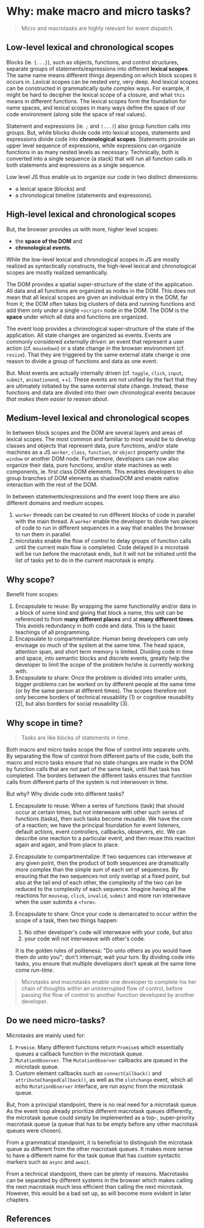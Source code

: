 # Why: make macro and micro tasks?

> Micro and macrotasks are highly relevant for event dispatch.

## Low-level lexical and chronological scopes 

Blocks (ie. `{...}`), such as objects, functions, and control structures, separate groups of statements/expressions into different **lexical scopes**. The same name means different things depending on which block scopes it occurs in. Lexical scopes can be nested very, very deep. And lexical scopes can be constructed in grammatically quite complex ways. For example, it might be hard to decipher the lexical scope of a closure, and what `this` means in different functions. The lexical scopes form the foundation for name spaces, and lexical scopes in many ways define the space of our code environment (along side the space of real values).

Statement and expressions (ie. `;` and `(...)`) also group function calls into groups. But, while blocks divide code into lexical scopes, statements and expressions divide code into **chronological scopes**. Statements provide an upper level sequence of expressions, while expressions can organize functions in as many nested levels as necessary. Technically, both is converted into a single sequence (a stack) that will run all function calls in both statements and expressions as a single sequence.

Low level JS thus enable us to organize our code in two distinct dimensions:
 * a lexical space (blocks) and  
 * a chronological timeline (statements and expressions).

## High-level lexical and chronological scopes

But, the browser provides us with more, higher level scopes:
 * the **space of the DOM** and
 * **chronological events**.  

While the low-level lexical and chronological scopes in JS are mostly realized as syntactically constructs, the high-level lexical and chronological scopes are mostly realized semantically. 

The DOM provides a spatial super-structure of the state of the application. All data and all functions are organized as nodes in the DOM. This does not mean that all lexical scopes are given an individual entry in the DOM, far from it; the DOM often takes big clusters of data and running functions and add them only under a single `<script>` node in the DOM. The DOM is the **space** under which all data and functions are organized. 

The event loop provides a chronological super-structure of the state of the application. All state changes are organized as events. Events are commonly considered *externally driven*: an event that represent a user action (cf. `mousedown`) or a state change in the browser environment (cf. `resize`). That they are triggered by the same external state change is one reason to divide a group of functions and data as one event.

But. Most events are actually internally driven (cf. `toggle`, `click`, `input`, `submit`, `animationend`, ++). These events are not unified by the fact that they are ultimately initiated by the same external state change. Instead, these functions and data are divided into their own chronological events because *that makes them easier to reason about*.

## Medium-level lexical and chronological scopes
 
In between block scopes and the DOM are several layers and areas of lexical scopes. The most common and familiar to most would be to develop classes and objects that represent data, pure functions, and/or state machines as a JS `worker`, `class`, `function`, or `object` property under the `window` or another DOM node. Furthermore, developers can now also organize their data, pure functions, and/or state machines as web components, ie. first class DOM elements. This enables developers to also group branches of DOM elements as shadowDOM and enable native interaction with the rest of the DOM.

In between statements/expressions and the event loop there are also different domains and medium scopes.

1. `worker` threads can be created to run different blocks of code in parallel with the main thread. A `worker` enable the developer to divide two pieces of code to run in different sequences in a way that enables the browser to run them in parallel.
2. microtasks enable the flow of control to delay groups of function calls until the current main flow is completed. Code delayed in a microtask will be run before the macrotask ends, but it will not be initiated until the list of tasks yet to do in the current macrotask is empty. 

## Why scope?

Benefit from scopes:

1. Encapsulate to reuse: By wrapping the same functionality and/or data in a block of some kind and giving that block a name, this unit can be referenced to from **many different places** and at **many different times**. This avoids redundancy in both code and data. This is the basic teachings of all programming.
2. Encapsulate to compartmentalize: Human being developers can only envisage so much of the system at the same time. The head space, attention span, and short term memory is limited. Dividing code in time and space, into semantic blocks and discrete events, greatly help the developer to limit the scope of the problem he/she is currently working with. 
3. Encapsulate to share: Once the problem is divided into smaller units, bigger problems can be worked on by different people at the same time (or by the same person at different times). The scopes therefore not only become borders of technical reusability (1) or cognitive reusability (2), but also borders for social reusability (3).

## Why scope in time?

> Tasks are like blocks of statements in time. 

Both macro and micro tasks scope the flow of control into separate units. By separating the flow of control from different parts of the code, both the macro and micro tasks ensure that no state changes are made in the DOM by function calls that are not part of the same task, until that task has completed. The borders between the different tasks ensures that function calls from different parts of the system is not interwoven in time.

But why? Why divide code into different tasks?
1. Encapsulate to reuse: When a series of functions (task) that should occur at certain times, but not interweave with other such series of functions (tasks), then such tasks become reusable. We have the core of a reaction; we have the principal foundation for event listeners, default actions, event controllers, callbacks, observers, etc. We can describe one reaction to a particular event, and then reuse this reaction again and again, and from place to place.
2. Encapsulate to compartmentalize: If two sequences can interweave at any given point, then the product of both sequences are dramatically more complex than the simple sum of each set of sequences. By ensuring that the two sequences not only overlap at a fixed point, but also at the tail end of each other, the complexity of the two can be reduced to the complexity of each sequence. Imagine having all the reactions for `mouseup`, `click`, `invalid`, `submit` and more run interweave when the user submits a `<form>`.
3. Encapsulate to share: Once your code is demarcated to occur within the scope of a task, then *two* things happen:
   1. No other developer's code will interweave with your code, but also
   2. your code will not interweave with other's code.
   
   It is the golden rules of politeness: "Do unto others as you would have them do unto you"; don't interrupt; wait your turn. By dividing code into tasks, you ensure that multiple developers don't speak at the same time come *run-time*.
   
> Microtasks and macrotasks enable one developer to complete his her chain of thoughts within an uninterrupted flow of control, before passing the flow of control to another function developed by another developer.   

## Do we need micro-tasks?

Microtasks are mainly used for:
1. `Promise`. Many different functions return `Promise`s which essentially queues a callback function in the microtask queue.
2. `MutationObserver`. The `MutationObserver` callbacks are queued in the microtask queue.
3. Custom element callbacks such as `connectCallback()` and `attributeChangedCallback()`, as well as the `slotchange` event, which all echo `MutationObserver` interface, are run async from the microtask queue. 

But, from a principal standpoint, there is no real need for a microtask queue. As the event loop already prioritize different macrotask queues differently, the microtask queue could simply be implemented as a top-, super-priority macrotask queue (a queue that has to be empty before any other macrotask queues were chosen).

From a grammatical standpoint, it is beneficial to distinguish the microtask queue as different from the other macrotask queues. It makes more sense to have a different name for the task queue that has custom syntactic markers such as `async` and `await`.

From a technical standpoint, there can be plenty of reasons. Macrotasks can be separated by different systems in the browser which makes calling the next macrotask much less efficient than calling the next microtask. However, this would be a bad set up, as will become more evident in later chapters.

## References